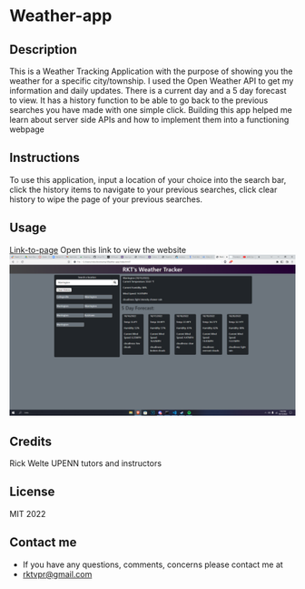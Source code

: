 # Weather-app

## Description
This is a Weather Tracking Application with the purpose of showing you the weather for a specific
city/township. I used the Open Weather API to get my information and daily updates. There is a current day and a 5 day forecast to view. It has a history function to be able to go back to the previous searches you have made with one simple click. Building this app helped me learn about server side APIs and how to implement them into a functioning webpage

## Instructions

To use this application, 
input a location of your choice into the search bar,
click the history items to navigate to your previous searches,
click clear history to wipe the page of your previous searches.

## Usage
[Link-to-page]( https://rktvpr.github.io/Weather-app/)
Open this link to view the website
![alt text](/images/Weather-app.png)

## Credits
Rick Welte UPENN tutors and instructors

## License
MIT 2022 

## Contact me 
* If you have any questions, comments, concerns please contact me at 
* rktvpr@gmail.com
